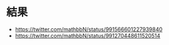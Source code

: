 # 結果

* https://twitter.com/mathbbN/status/991566601227939840
* https://twitter.com/mathbbN/status/991270448611520514
